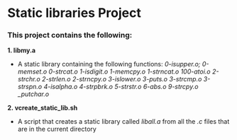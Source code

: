 # Static libraries Project  
### This project contains the following:    
**1. libmy.a**
* A static library containing the following functions: *0-isupper.o;
0-memset.o
0-strcat.o
1-isdigit.o
1-memcpy.o
1-strncat.o
100-atoi.o
2-strchr.o
2-strlen.o
2-strncpy.o
3-islower.o
3-puts.o
3-strcmp.o
3-strspn.o
4-isalpha.o
4-strpbrk.o
5-strstr.o
6-abs.o
9-strcpy.o
_putchar.o*  
  
**2. vcreate_static_lib.sh**  
* A script that creates a static library called *liball.a* from all the *.c* files that are in the current directory  
